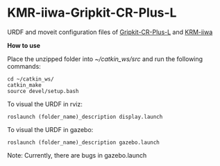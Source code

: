# KMR-iiwa-Gripkit-CR-Plus-L
URDF and moveit configuration files of [Gripkit-CR-Plus-L](https://weiss-robotics.com/gripkit/) and [KRM-iiwa](https://www.kuka.com/en-us/products/mobility/mobile-robot-systems/kmr-iiwa)

**How to use**

Place the unzipped folder into *~/catkin_ws/src* and run the following commands:

    cd ~/catkin_ws/
    catkin_make
    source devel/setup.bash
    
To visual the URDF in rviz:  

    roslaunch (folder_name)_description display.launch
    
To visual the URDF in gazebo:

    roslaunch (folder_name)_description gazebo.launch 

Note: Currently, there are bugs in gazebo.launch
